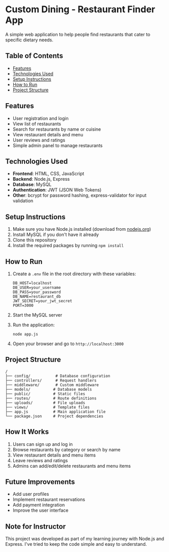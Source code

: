 
# Custom Dining - Restaurant Finder App

A simple web application to help people find restaurants that cater to specific dietary needs.

## Table of Contents
- [Features](#features)
- [Technologies Used](#technologies-used)
- [Setup Instructions](#setup-instructions)
- [How to Run](#how-to-run)
- [Project Structure](#project-structure)

## Features

- User registration and login
- View list of restaurants
- Search for restaurants by name or cuisine
- View restaurant details and menu
- User reviews and ratings
- Simple admin panel to manage restaurants

## Technologies Used

- **Frontend**: HTML, CSS, JavaScript
- **Backend**: Node.js, Express
- **Database**: MySQL
- **Authentication**: JWT (JSON Web Tokens)
- **Other**: bcrypt for password hashing, express-validator for input validation

## Setup Instructions

1. Make sure you have Node.js installed (download from [nodejs.org](https://nodejs.org/))
2. Install MySQL if you don't have it already
3. Clone this repository
4. Install the required packages by running `npm install`

## How to Run

1. Create a `.env` file in the root directory with these variables:
   ```
   DB_HOST=localhost
   DB_USER=your_username
   DB_PASS=your_password
   DB_NAME=restaurant_db
   JWT_SECRET=your_jwt_secret
   PORT=3000
   ```

2. Start the MySQL server

3. Run the application:
   ```
   node app.js
   ```

4. Open your browser and go to `http://localhost:3000`

## Project Structure

```
/
├── config/           # Database configuration
├── controllers/      # Request handlers
├── middleware/       # Custom middleware
├── models/          # Database models
├── public/          # Static files
├── routes/          # Route definitions
├── uploads/         # File uploads
├── views/           # Template files
├── app.js           # Main application file
└── package.json     # Project dependencies
```

## How It Works

1. Users can sign up and log in
2. Browse restaurants by category or search by name
3. View restaurant details and menu items
4. Leave reviews and ratings
5. Admins can add/edit/delete restaurants and menu items

## Future Improvements

- Add user profiles
- Implement restaurant reservations
- Add payment integration
- Improve the user interface

## Note for Instructor

This project was developed as part of my learning journey with Node.js and Express. I've tried to keep the code simple and easy to understand.
